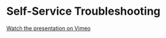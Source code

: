 # Self-Service Troubleshooting

[Watch the presentation on Vimeo](https://vimeo.com/459289133/0e09501142)
